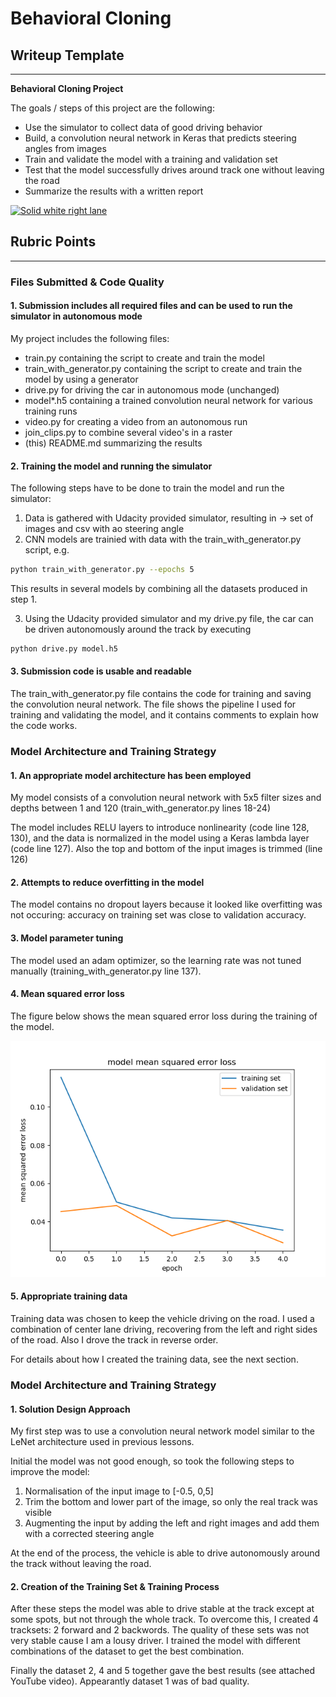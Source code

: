 # **Behavioral Cloning** 

## Writeup Template

---

**Behavioral Cloning Project**

The goals / steps of this project are the following:
* Use the simulator to collect data of good driving behavior
* Build, a convolution neural network in Keras that predicts steering angles from images
* Train and validate the model with a training and validation set
* Test that the model successfully drives around track one without leaving the road
* Summarize the results with a written report

[![Solid white right lane](https://img.youtube.com/vi/iZCi9-zlmgc/0.jpg)](https://www.youtube.com/watch?v=iZCi9-zlmgc)

[//]: # (Image References)

[error_loss]: ./examples/error_loss.png "Mean Squared error loss"

## Rubric Points
---
### Files Submitted & Code Quality

#### 1. Submission includes all required files and can be used to run the simulator in autonomous mode

My project includes the following files:
* train.py containing the script to create and train the model
* train_with_generator.py containing the script to create and train the model by using a generator
* drive.py for driving the car in autonomous mode (unchanged)
* model*.h5 containing a trained convolution neural network for various training runs
* video.py for creating a video from an autonomous run
* join_clips.py to combine several video's in a raster
* (this) README.md summarizing the results

#### 2. Training the model and running the simulator

The following steps have to be done to train the model and run the simulator:

1. Data is gathered with Udacity provided simulator, resulting in -> set of images and csv with ao steering angle
2. CNN models are trainied with data with the train_with_generator.py script, e.g.
```sh
python train_with_generator.py --epochs 5
```
This results in several models by combining all the datasets produced in step 1.

3. Using the Udacity provided simulator and my drive.py file, the car can be driven autonomously around the track by executing 
```sh
python drive.py model.h5
```

#### 3. Submission code is usable and readable

The train_with_generator.py file contains the code for training and saving the convolution neural network. The file shows the pipeline I used for training and validating the model, and it contains comments to explain how the code works.

### Model Architecture and Training Strategy

#### 1. An appropriate model architecture has been employed

My model consists of a convolution neural network with 5x5 filter sizes and depths between 1 and 120 (train_with_generator.py lines 18-24) 

The model includes RELU layers to introduce nonlinearity (code line 128, 130), and the data is normalized in the model using a Keras lambda layer (code line 127). Also the top and bottom of the input images is trimmed (line 126) 

#### 2. Attempts to reduce overfitting in the model

The model contains no dropout layers because it looked like overfitting was not occuring: accuracy on training set was close to validation accuracy. 

#### 3. Model parameter tuning

The model used an adam optimizer, so the learning rate was not tuned manually (training_with_generator.py line 137).

#### 4. Mean squared error loss

The figure below shows the mean squared error loss during the training of the model.

![error_loss][error_loss]

#### 5. Appropriate training data

Training data was chosen to keep the vehicle driving on the road. I used a combination of center lane driving, recovering from the left and right sides of the road. Also I drove the track in reverse order.

For details about how I created the training data, see the next section. 

### Model Architecture and Training Strategy

#### 1. Solution Design Approach

My first step was to use a convolution neural network model similar to the LeNet architecture used in previous lessons.

Initial the model was not good enough, so took the following steps to improve the model:
1. Normalisation of the input image to [-0.5, 0,5]
2. Trim the bottom and lower part of the image, so only the real track was visible
3. Augmenting the input by adding the left and right images and add them with a corrected steering angle

At the end of the process, the vehicle is able to drive autonomously around the track without leaving the road.

#### 2. Creation of the Training Set & Training Process

After these steps the model was able to drive stable at the track except at some spots, but not through the whole track. To overcome this, I created 4 tracksets: 2 forward and 2 backwords. The quality of these sets was not very stable cause I am a lousy driver. 
I trained the model with different combinations of the dataset to get the best combination. 

Finally the dataset 2, 4 and 5 together gave the best results (see attached YouTube video). Appearantly dataset 1 was of bad quality.



